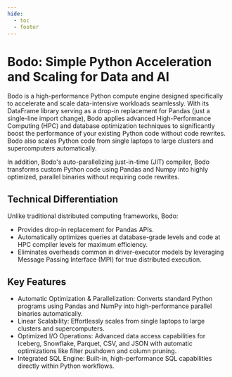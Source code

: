 ```yaml
---
hide:
  - toc
  - footer
---
```


# Bodo: Simple Python Acceleration and Scaling for Data and AI


Bodo is a high-performance Python compute engine 
designed specifically to accelerate and scale data-intensive workloads seamlessly.
With its DataFrame library serving as a drop-in replacement for Pandas (just a single-line import change),
Bodo applies advanced High-Performance Computing (HPC) and database optimization
techniques to significantly boost the performance of your existing Python code without code rewrites.
Bodo also scales Python code from single laptops to large clusters and supercomputers automatically.

In addition, Bodo's auto-parallelizing
just-in-time (JIT) compiler, Bodo transforms custom Python code using Pandas and Numpy into highly optimized,
parallel binaries without requiring code rewrites.


## Technical Differentiation

Unlike traditional distributed computing frameworks, Bodo:

- Provides drop-in replacement for Pandas APIs.
- Automatically optimizes queries at database-grade levels and code at HPC compiler levels for maximum efficiency.
- Eliminates overheads common in driver-executor models by leveraging Message Passing Interface (MPI) for true distributed execution.


## Key Features

- Automatic Optimization & Parallelization: Converts standard Python programs using Pandas and NumPy into high-performance parallel binaries automatically.
- Linear Scalability: Effortlessly scales from single laptops to large clusters and supercomputers.
- Optimized I/O Operations: Advanced data access capabilities for Iceberg, Snowflake, Parquet, CSV, and JSON with automatic optimizations like filter pushdown and column pruning.
- Integrated SQL Engine: Built-in, high-performance SQL capabilities directly within Python workflows.
